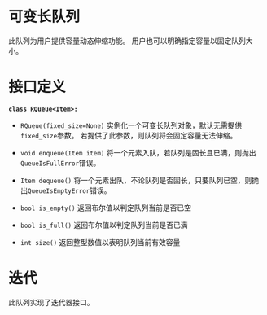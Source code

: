# 可变长队列
此队列为用户提供容量动态伸缩功能。
用户也可以明确指定容量以固定队列大小。

# 接口定义
**`class RQueue<Item>:`**

* `RQueue(fixed_size=None)`
实例化一个可变长队列对象，默认无需提供`fixed_size`参数。
若提供了此参数，则队列将会固定容量无法伸缩。

* `void enqueue(Item item)`
将一个元素入队，若队列是固长且已满，则抛出`QueueIsFullError`错误。

* `Item dequeue()`
将一个元素出队，不论队列是否固长，只要队列已空，则抛出`QueueIsEmptyError`错误。

* `bool is_empty()`
返回布尔值以判定队列当前是否已空

* `bool is_full()`
返回布尔值以判定队列当前是否已满

* `int size()`
返回整型数值以表明队列当前有效容量

# 迭代
此队列实现了迭代器接口。
